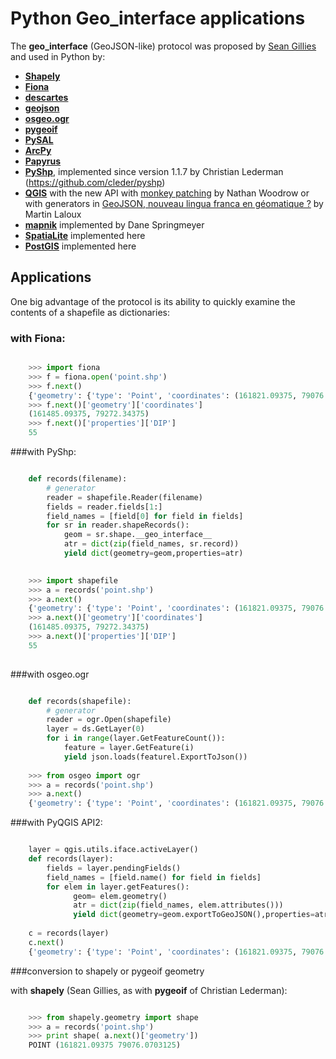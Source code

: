 Python Geo_interface applications
=================================

The __geo_interface__  (GeoJSON-like) protocol was  proposed by [Sean Gillies](https://gist.github.com/2217756) and used in Python by:

* [**Shapely**](https://github.com/Toblerity/Shapely)
* [**Fiona**](https://github.com/Toblerity/Fiona)
* [**descartes**](https://bitbucket.org/sgillies/descartes/)
* [**geojson**](https://github.com/sgillies/geojson)
* [**osgeo.ogr**](http://www.gdal.org/ogr/classOGRGeometry.html#a28609fce6bd422b16182eab58ff4e812)
* [**pygeoif**](https://github.com/cleder/pygeoif)
* [**PySAL**](http://pythonhosted.org/PySAL/users/tutorials/shapely.html?highlight=geojson)
* [**ArcPy**](http://gis.stackexchange.com/questions/10201/arcpy-geometry-geo-interface-and-asshape-function-loss)
* [**Papyrus**](https://papyrus.readthedocs.org/en/master/creating_mapfish_views.html)
* [**PyShp**](https://pypi.python.org/pypi/pyshp/1.1.7), implemented since version 1.1.7  by Christian Lederman (https://github.com/cleder/pyshp)  
* [**QGIS**](http://www.qgis.org/) with the new API with [monkey patching]( http://nathanw.net/2013/06/25/qgis-geo-interface/) by Nathan Woodrow or with generators in [GeoJSON, nouveau lingua franca en géomatique ?](http://www.portailsig.org/content/geojson-nouveau-lingua-franca-en-geomatique) by Martin Laloux
* [**mapnik**](http://mapnik.org/)  implemented by Dane Springmeyer 
* [**SpatiaLite**](http://www.gaia-gis.it/gaia-sins/) implemented here
* [**PostGIS**](http://postgis.net/) implemented here


Applications
-------------

One big advantage of the protocol is its ability to quickly examine the contents of a shapefile as dictionaries:

### with Fiona:

```python

    >>> import fiona   
    >>> f = fiona.open('point.shp')  
    >>> f.next()  
    {'geometry': {'type': 'Point', 'coordinates': (161821.09375, 79076.0703125)}, 'id': '0', 'properties': {u'DIP_DIR': 120, u'STRATI_TYP': 1, u'DIP': 30}}
    >>> f.next()['geometry']['coordinates']  
    (161485.09375, 79272.34375)  
    >>> f.next()['properties']['DIP']  
    55  
```
    
###with PyShp:

```python

    def records(filename):  
        # generator 
        reader = shapefile.Reader(filename)  
        fields = reader.fields[1:]  
        field_names = [field[0] for field in fields]  
        for sr in reader.shapeRecords():  
            geom = sr.shape.__geo_interface__  
            atr = dict(zip(field_names, sr.record))  
            yield dict(geometry=geom,properties=atr)    
        

    >>> import shapefile
    >>> a = records('point.shp')
    >>> a.next()
    {'geometry': {'type': 'Point', 'coordinates': (161821.09375, 79076.0703125)}, 'properties': {'DIP_DIR': 120, 'STRATI_TYP': 1, 'DIP': 30}}
    >>> a.next()['geometry']['coordinates']
    (161485.09375, 79272.34375)
    >>> a.next()['properties']['DIP']
    55
    
```

###with osgeo.ogr

```python

    def records(shapefile):  
        # generator 
        reader = ogr.Open(shapefile)
        layer = ds.GetLayer(0)
        for i in range(layer.GetFeatureCount()):
            feature = layer.GetFeature(i)
            yield json.loads(featurel.ExportToJson())
            
    >>> from osgeo import ogr
    >>> a = records('point.shp')
    >>> a.next()
    {'geometry': {'type': 'Point', 'coordinates': (161821.09375, 79076.0703125)}, 'properties': {'DIP_DIR': 120, 'STRATI_TYP': 1, 'DIP': 30}}
```   

###with PyQGIS API2:   

```python

    layer = qgis.utils.iface.activeLayer()  
    def records(layer):  
        fields = layer.pendingFields()   
        field_names = [field.name() for field in fields]   
        for elem in layer.getFeatures():  
              geom= elem.geometry()  
              atr = dict(zip(field_names, elem.attributes()))  
              yield dict(geometry=geom.exportToGeoJSON(),properties=atr)  
              
    c = records(layer) 
    c.next() 
    {'geometry': {'type': 'Point', 'coordinates': (161821.09375, 79076.0703125)}, 'id': '0', 'properties': {u'DIP_DIR': 120, u'STRATI_TYP': 1, u'DIP': 30}}
```    

###conversion to shapely or pygeoif geometry

with **shapely** (Sean Gillies, as with **pygeoif** of Christian Lederman):

```python

    >>> from shapely.geometry import shape    
    >>> a = records('point.shp') 
    >>> print shape( a.next()['geometry'])
    POINT (161821.09375 79076.0703125)
```

